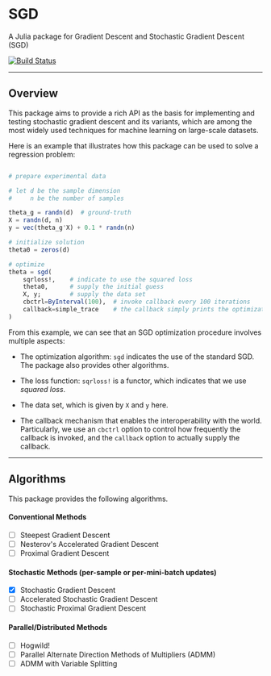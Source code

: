 # SGD

A Julia package for Gradient Descent and Stochastic Gradient Descent (SGD)

[![Build Status](https://travis-ci.org/lindahua/SGD.jl.svg?branch=master)](https://travis-ci.org/lindahua/SGD.jl)

---

## Overview

This package aims to provide a rich API as the basis for implementing and testing stochastic gradient descent and its variants, which are among the most widely used techniques for machine learning on large-scale datasets.

Here is an example that illustrates how this package can be used to solve a regression problem:

```julia

# prepare experimental data

# let d be the sample dimension
#     n be the number of samples

theta_g = randn(d)  # ground-truth
X = randn(d, n)
y = vec(theta_g'X) + 0.1 * randn(n)

# initialize solution
theta0 = zeros(d)

# optimize
theta = sgd(
    sqrloss!,    # indicate to use the squared loss
    theta0,      # supply the initial guess
    X, y;        # supply the data set
    cbctrl=ByInterval(100),  # invoke callback every 100 iterations
    callback=simple_trace    # the callback simply prints the optimization trace
)

```

From this example, we can see that an SGD optimization procedure involves multiple aspects:

- The optimization algorithm: ``sgd`` indicates the use of the standard SGD. The package also provides other algorithms.

- The loss function: ``sqrloss!`` is a functor, which indicates that we use *squared loss*.

- The data set, which is given by ``X`` and ``y`` here.

- The callback mechanism that enables the interoperability with the world. Particularly, we use an ``cbctrl`` option to control how frequently the callback is invoked, and the ``callback`` option to actually supply the callback.

---

## Algorithms

This package provides the following algorithms.

#### Conventional Methods

- [ ] Steepest Gradient Descent
- [ ] Nesterov's Accelerated Gradient Descent
- [ ] Proximal Gradient Descent

#### Stochastic Methods (per-sample or per-mini-batch updates)

- [x] Stochastic Gradient Descent
- [ ] Accelerated Stochastic Gradient Descent
- [ ] Stochastic Proximal Gradient Descent

#### Parallel/Distributed Methods

- [ ] Hogwild!
- [ ] Parallel Alternate Direction Methods of Multipliers (ADMM)
- [ ] ADMM with Variable Splitting
